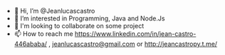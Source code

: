 - 👋 Hi, I’m @Jeanlucascastro
- 👀 I’m interested in Programming, Java and Node.Js
- 💞️ I'm looking to collaborate on some project
- 📫 How to reach me https://www.linkedin.com/in/jean-castro-446ababa/ , jeanlucascastro@gmail.com or http://jeancastropy.t.me/



